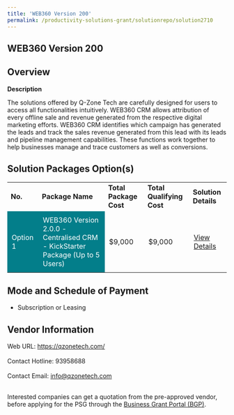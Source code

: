 ```yaml
---
title: 'WEB360 Version 200'
permalink: /productivity-solutions-grant/solutionrepo/solution2710
---
```


## WEB360 Version 200

## Overview

**Description**

The solutions offered by Q-Zone Tech are carefully designed for users to access all functionalities intuitively. WEB360 CRM allows attribution of every offline sale and revenue generated from the respective digital marketing efforts. WEB360 CRM identifies which campaign has generated the leads and track the sales revenue generated from this lead with its leads and pipeline management capabilities. These functions work together to help businesses manage and trace customers as well as conversions.

## Solution Packages Option(s)

<table>
<tr>
<td><b>No.</b></td>
<td><b>Package Name</b></td>
<td><b>Total Package Cost</b></td>
<td><b>Total Qualifying Cost</b></td>
<td><b>Solution Details</b></td>
</tr>
<tr>
<td style='padding: 10px; background-color: #037E8A; color: #FFFFFF;'>Option 1</td>
<td style='padding: 10px; background-color: #037E8A; color: #FFFFFF;'>WEB360 Version 2.0.0 - Centralised CRM - KickStarter Package (Up to 5 Users)</td>
<td style='padding: 10px;'>$9,000</td>
<td style='padding: 10px;'>$9,000</td>
<td style='padding: 10px;'><a href='https://www.gobusiness.gov.sg/images/psg/Quality_Zone_20210354_Desensitised_Annex_3.pdf' target='_blank'>View Details</a></td>
</tr>
</table>

## Mode and Schedule of Payment

 - Subscription or Leasing

## Vendor Information

 Web URL: https://qzonetech.com/ <br><br>Contact Hotline: 93958688 <br><br>Contact Email: info@qzonetech.com <br><br>

Interested companies can get a quotation from the pre-approved vendor, before applying for the PSG through the <a href='https://www.businessgrants.gov.sg/' target='_blank' rel='noopener'>Business Grant Portal (BGP)</a>.

<script src="/jquery/resize-tables.js"></script>
